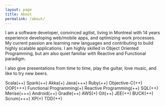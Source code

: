 ```yaml
---
layout: page
title: About
permalink: /about/
---
```




I am a software developer, convinced agilist, living in Montreal with 14 years experience developing web/mobile apps, and optimizing work processes. My current passion are learning new languages and contributing to build highly scalable applications. I am highly skilled in Object Oriented Programming, but am also quiet familiar with Reactive and Functional paradigm.

I also give presentations from time to time, play the guitar, love music, and like to try new beers.

Scala(++) Spark(++) Akka(+) Java(+++) Ruby(++) Objective-C(++) OOP(+++) Functional Programming(+) Reactive Programming(++) SQL(++) Merise(+++) Android(++) Gradle(++) AWS(+) Git(++) JEE(++) BUCK(++) Scrum(+++) XP(+) TDD(++)
